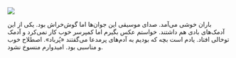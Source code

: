 <!-- 
.. title: پیاده‌روی در دلفت-هیجده آگوست دوهزار و پانزده
.. slug: 2015-08-18-lopen-in-delft
.. date: 2015-08-18 20:14:54 UTC+02:00
.. tags: 
.. category: پیاده‌روی در دلفت
.. link: 
.. description: 
.. type: text
-->

<img src="http://googledrive.com/host/0B8OOfC6oWXEPYm9mYURDUzF1SXM" />

باران خوشی می‌آمد. صدای موسیقی این جوان‌ها اما گوش‌خراش بود. یکی از این آدمک‌های بادی هم داشتند. خواستم عکس بگیرم اما کمپرسر خوب کار نمی‌کرد و آدمک توخالی افتاد. یادم است بچه که بودیم به آدم‌های پرمدعا می‌گفتند «پُرباد». اصطلاح خوب و مناسبی بود. امیدوارم منسوخ نشود.

